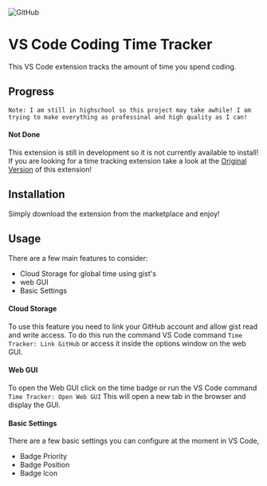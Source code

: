 ![GitHub](https://img.shields.io/github/license/MIMJA156/time-tracker-ts-dev?style=plastic)

# VS Code Coding Time Tracker

This VS Code extension tracks the amount of time you spend coding.

## Progress

```
Note: I am still in highschool so this project may take awhile! I am trying to make everything as professinal and high quality as I can!
```

#### Not Done

This extension is still in development so it is not currently available to install!
If you are looking for a time tracking extension take a look at the [Original Version](https://github.com/MIMJA156/time-tracker) of this extension!

## Installation

Simply download the extension from the marketplace and enjoy!

## Usage

There are a few main features to consider:
- Cloud Storage for global time using gist's
- web GUI
- Basic Settings

#### Cloud Storage

To use this feature you need to link your GitHub account and allow gist read and write access. To do this run the command VS Code command ``Time Tracker: Link GitHub`` or access it inside the options window on the web GUI.

#### Web GUI

To open the Web GUI click on the time badge or run the VS Code command ``Time Tracker: Open Web GUI``
This will open a new tab in the browser and display the GUI.

#### Basic Settings

There are a few basic settings you can configure at the moment in VS Code,
- Badge Priority
- Badge Position
- Badge Icon
